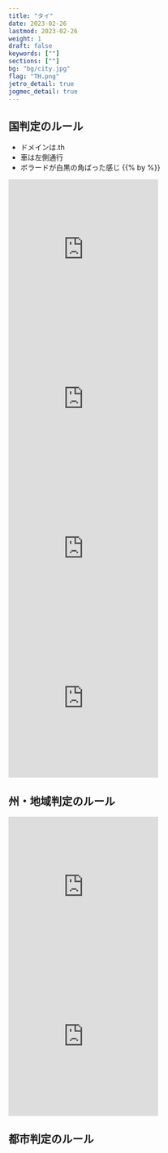 ```yaml
---
title: "タイ"
date: 2023-02-26
lastmod: 2023-02-26
weight: 1
draft: false
keywords: [""]
sections: [""]
bg: "bg/city.jpg"
flag: "TH.png"
jetro_detail: true
jogmec_detail: true
---
```


<div class="main-desciption country-description">
    <h2 class="section-title">国判定のルール</h2>
    <ul class="rule-list">
        <li>ドメインは<span class="quiz">.th</span></li>
        <li>車は<span class="quiz">左側</span>通行</li>
        <li>ボラードが白黒の角ばった感じ {{% by %}}</li>
    </ul>
</div>


<div class="googlemap-if">
<iframe src="https://www.google.com/maps/embed?pb=!4v1679483318952!6m8!1m7!1sokZsKss6tEG30aLxd_JKHw!2m2!1d14.64599789539522!2d98.6995684721261!3f338.6358224624784!4f-9.85447049551665!5f3.325193203789971" width="295" height="295" style="border:0;" allowfullscreen="" loading="lazy" referrerpolicy="no-referrer-when-downgrade"></iframe>

<iframe src="https://www.google.com/maps/embed?pb=!4v1679482974000!6m8!1m7!1svRV75eB6yqo6wIPK5s7_Nw!2m2!1d13.73218306294083!2d100.4930308782116!3f23.407381485162894!4f17.652667161319812!5f3.325193203789971" width="295" height="295" style="border:0;" allowfullscreen="" loading="lazy" referrerpolicy="no-referrer-when-downgrade"></iframe>
<iframe src="https://www.google.com/maps/embed?pb=!4v1679762814938!6m8!1m7!1s_Tg_zv5hWT8DJHv9lqEDUw!2m2!1d17.98130118012293!2d100.0629101957747!3f72.15605038034752!4f-6.286483384892833!5f3.2676880359687828" width="295" height="295" style="border:0;" allowfullscreen="" loading="lazy" referrerpolicy="no-referrer-when-downgrade"></iframe>
<iframe src="https://www.google.com/maps/embed?pb=!4v1679762933969!6m8!1m7!1sTZiK569KNLgQoVq-OaTq_Q!2m2!1d17.98157323295765!2d100.0621420808453!3f225.57392523284852!4f-9.089210017500989!5f3.224147385256069" width="295" height="295" style="border:0;" allowfullscreen="" loading="lazy" referrerpolicy="no-referrer-when-downgrade"></iframe>
</div>

<div class="main-desciption area-description">
    <h2 class="section-title">州・地域判定のルール</h2>
    <ul class="rule-list">
    </ul>
</div>


<div class="googlemap-if">
<iframe src="https://www.google.com/maps/embed?pb=!4v1679763216561!6m8!1m7!1skm8nyvUs3Vw1Hhz5KAHHzg!2m2!1d9.19895473345908!2d99.63002608705813!3f49.032962415541725!4f14.197888053452274!5f0.4090299691728426" width="295" height="295" style="border:0;" allowfullscreen="" loading="lazy" referrerpolicy="no-referrer-when-downgrade"></iframe>
<iframe src="https://www.google.com/maps/embed?pb=!4v1679762644988!6m8!1m7!1sXZ4JtVj_U4AD2D2e_ECwug!2m2!1d18.08173217926031!2d100.6532376657783!3f123.43817301426463!4f12.917847900636886!5f0.4000000000000002" width="295" height="295" style="border:0;" allowfullscreen="" loading="lazy" referrerpolicy="no-referrer-when-downgrade"></iframe>
</div>


<div class="main-desciption city-description">
    <h2 class="section-title">都市判定のルール</h2>
    <ul class="rule-list">
    </ul>
</div>
